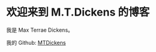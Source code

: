 # 欢迎来到 M.T.Dickens 的博客

我是 Max Terrae Dickens。

我的 Github: [MTDickens](https://github.com/MTDickens)